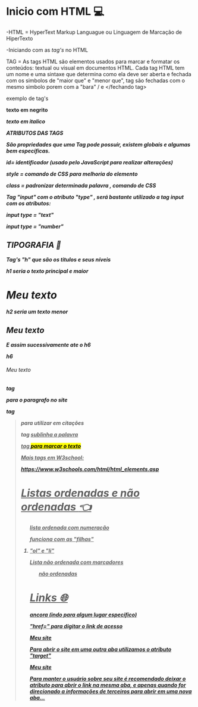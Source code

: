 # Inicio com HTML :computer:

-HTML = HyperText Markup Languague ou Linguagem de Marcação de HiperTexto

-Iniciando com as _tag's_ no HTML

TAG = As tags HTML são elementos usados para marcar e formatar os conteúdos: textual ou visual em documentos HTML. Cada tag HTML tem um nome e uma sintaxe que determina como ela deve ser aberta e fechada com os simbolos de "maior que" e "menor que", tag são fechadas com o mesmo simbolo porem com a "bara"  /  <abrindo tag> e </fechando tag>

exemplo de tag's

<title>
    Tag de titulo 
</title>
<strong> texto em negrito 

 <i> texto em italico 



ATRIBUTOS DAS TAGS

São propriedades que uma Tag pode possuir, existem globais e algumas bem específicas.

id= identificador (usado pelo JavaScript para realizar alterações)

style = comando de CSS para melhoria do elemento

class = padronizar determinada palavra , comando de CSS



Tag "input" com o atributo "type" , será bastante utilizado a tag input com os atributos:

input type = "text"

input type = "number"



## *TIPOGRAFIA* :book:



Tag's "h" que são os titulos e seus níveis 

h1 seria o texto principal e maior 

<h1> Meu texto </h1>



h2 seria um texto menor 

<h2> Meu texto </h2>

E assim sucessivamente ate o h6

h6

<h6> Meu texto</h6>



tag  <p>  para o paragrafo no site

tag <blockquote> para utilizar em citações

tag <u> sublinha a palavra 

tag <mark> para marcar o texto



Mais tags em W3school:

https://www.w3schools.com/html/html_elements.asp



# Listas ordenadas e não ordenadas :point_left:

<ol> lista ordenada  com numeração 

funciona com as "filhas" <li>

"ol" e "li"



Lista não ordenada com marcadores

<ul> não ordenadas

</ul>



# Links :globe_with_meridians:

<a> ancora (indo para algum lugar específico)

"href=" para digitar o link de acesso

<a href= "meu site.com"> Meu site 

Para abrir o site em uma outra aba utilizamos o atributo "target"

<a href= "meu site.com" target= "_blank"> Meu site 



Para manter o usuário sobre seu site é recomendado deixar o atributo para abrir o link na mesma aba, e apenas quando for direcionado a informações de terceiros para abrir em uma nova aba...